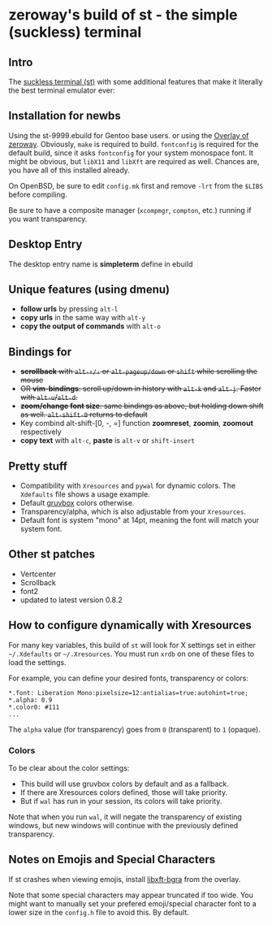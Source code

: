 # zeroway's build of st - the simple (suckless) terminal

## Intro

The [suckless terminal (st)](https://st.suckless.org/) with some additional features that make it literally the best terminal emulator ever:

## Installation for newbs

Using the st-9999.ebuild for Gentoo base users.
or using the [Overlay of zeroway](https://github.com/54shady/zeroway).
Obviously, `make` is required to build. `fontconfig` is required for the default build, since it asks `fontconfig` for your system monospace font.  It might be obvious, but `libX11` and `libXft` are required as well. Chances are, you have all of this installed already.

On OpenBSD, be sure to edit `config.mk` first and remove `-lrt` from the `$LIBS` before compiling.

Be sure to have a composite manager (`xcompmgr`, `compton`, etc.) running if you want transparency.

## Desktop Entry

The desktop entry name is **simpleterm** define in ebuild

## Unique features (using dmenu)

+ **follow urls** by pressing `alt-l`
+ **copy urls** in the same way with `alt-y`
+ **copy the output of commands** with `alt-o`

## Bindings for

+ ~~**scrollback** with `alt-↑/↓` or `alt-pageup/down` or `shift` while scrolling the mouse~~
+ ~~OR **vim-bindings**: scroll up/down in history with `alt-k` and `alt-j`. Faster with `alt-u`/`alt-d`.~~
+ ~~**zoom/change font size**: same bindings as above, but holding down shift as well. `alt-shift-0` returns to default~~
+ Key combind alt-shift-[0, -, =] function **zoomreset**, **zoomin**, **zoomout** respectively
+ **copy text** with `alt-c`, **paste** is `alt-v` or `shift-insert`

## Pretty stuff

+ Compatibility with `Xresources` and `pywal` for dynamic colors. The `Xdefaults` file shows a usage example.
+ Default [gruvbox](https://github.com/morhetz/gruvbox) colors otherwise.
+ Transparency/alpha, which is also adjustable from your `Xresources`.
+ Default font is system "mono" at 14pt, meaning the font will match your system font.

## Other st patches

+ Vertcenter
+ Scrollback
+ font2
+ updated to latest version 0.8.2

## How to configure dynamically with Xresources

For many key variables, this build of `st` will look for X settings set in either `~/.Xdefaults` or `~/.Xresources`. You must run `xrdb` on one of these files to load the settings.

For example, you can define your desired fonts, transparency or colors:

```
*.font:	Liberation Mono:pixelsize=12:antialias=true:autohint=true;
*.alpha: 0.9
*.color0: #111
...
```

The `alpha` value (for transparency) goes from `0` (transparent) to `1` (opaque).

### Colors

To be clear about the color settings:

- This build will use gruvbox colors by default and as a fallback.
- If there are Xresources colors defined, those will take priority.
- But if `wal` has run in your session, its colors will take priority.

Note that when you run `wal`, it will negate the transparency of existing windows, but new windows will continue with the previously defined transparency.

## Notes on Emojis and Special Characters

If st crashes when viewing emojis, install [libxft-bgra](https://github.com/54shady/libXft-bgra) from the overlay.

Note that some special characters may appear truncated if too wide. You might want to manually set your prefered emoji/special character font to a lower size in the `config.h` file to avoid this. By default.
